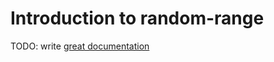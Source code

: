 # Introduction to random-range

TODO: write [great documentation](http://jacobian.org/writing/what-to-write/)
